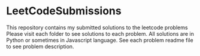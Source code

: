 # LeetCodeSubmissions
This repository contains my submitted solutions to the leetcode problems
Please visit each folder to see solutions to each problem.
All solutions are in Python or sometimes in Javascript language.
See each problem readme file to see problem description.
